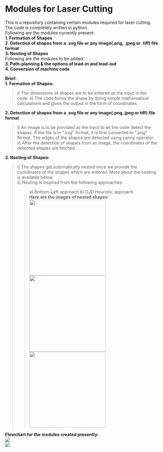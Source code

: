 # 																											Modules for Laser Cutting
This is a repository containing certain modules required for laser cutting. The code is completely written in python.  
Following are the modules currently present:  
**1. Formation of Shapes**  
**2. Detection of shapes from a .svg file or any image(.png, .jpeg or .tiff) file format**  
**3. Nesting of Shapes**  
Following are the modules to be added:  
**3. Path-planning & the options of lead-in and lead-out**  
**4. Conversion of machine code**  

**Brief:**  
__1. Formation of Shapes:__  
> i) The dimensions of shapes are to be entered as the input in the code.
> ii) The code forms the shape by doing simple mathematical calculations and gives the output in the form of coordinates.  

__2. Detection of shapes from a .svg file or any image(.png, jpeg or tiff) file format__
> i) An image is to be provided as the input to let the code detect the shapes. If the file is in ".svg" format, it is first converted to ".png" format. The edges of the shapes are detected using canny operator.
> ii) After the detection of shapes from an image, the coordinates of the detected shapes are fetched .

__3. Nesting of Shapes:__  
> i) The shapes get automatically nested once we provide the coordinates of the shapes which are entered.  More about the nesting is available below.  
> ii) Nesting is inspired from the following approaches:
>> a) Bottom-Left approach
>> b) DJD Heuristic approach  
**Here are the images of nested shapes:**  
<img src="https://github.com/KeepsakeAutomation/Nesting/blob/master/img/fun_nested.PNG" width="250" height="250"> <img src="https://github.com/KeepsakeAutomation/Nesting/blob/master/img/nested_ganesh.PNG" width="250" height="250"> <img src="https://github.com/KeepsakeAutomation/Nesting/blob/master/img/random_shapes.PNG" width="250" height="250">

__Flowchart for the modules created presently:__  
<img src="https://github.com/KeepsakeAutomation/Nesting/blob/master/img/flow_chart.png">  
<img src="https://github.com/KeepsakeAutomation/Nesting/blob/master/img/Flow_chart_2.png">  
